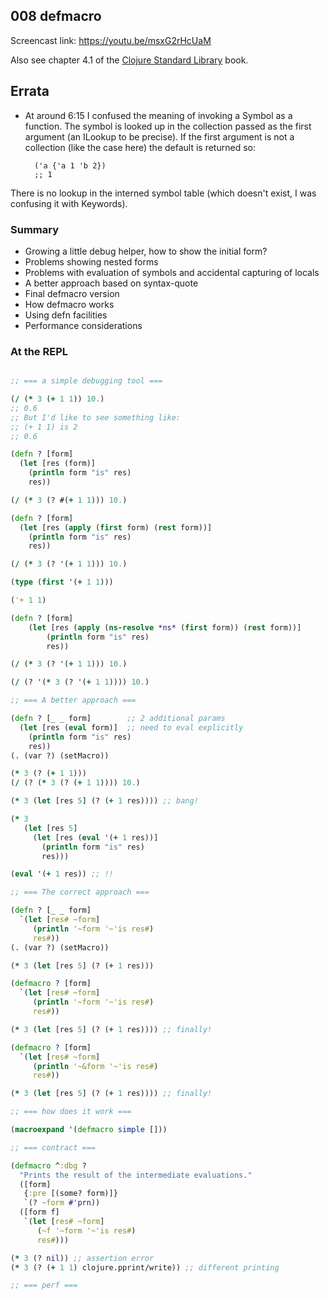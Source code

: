 ## 008 defmacro

Screencast link: https://youtu.be/msxG2rHcUaM

Also see chapter 4.1 of the [Clojure Standard Library](https://www.manning.com/books/clojure-standard-library) book.

## Errata

* At around 6:15 I confused the meaning of invoking a Symbol as a function. The symbol is looked up in the collection passed as the first argument (an ILookup to be precise). If the first argument is not a collection (like the case here) the default is returned so:

        ('a {'a 1 'b 2})
        ;; 1

There is no lookup in the interned symbol table (which doesn't exist, I was confusing it with Keywords).

### Summary

* Growing a little debug helper, how to show the initial form?
* Problems showing nested forms
* Problems with evaluation of symbols and accidental capturing of locals
* A better approach based on syntax-quote
* Final defmacro version
* How defmacro works
* Using defn facilities
* Performance considerations

### At the REPL

```clojure

;; === a simple debugging tool ===

(/ (* 3 (+ 1 1)) 10.)
;; 0.6
;; But I'd like to see something like:
;; (+ 1 1) is 2
;; 0.6

(defn ? [form]
  (let [res (form)]
    (println form "is" res)
    res))

(/ (* 3 (? #(+ 1 1))) 10.)

(defn ? [form]
  (let [res (apply (first form) (rest form))]
    (println form "is" res)
    res))

(/ (* 3 (? '(+ 1 1))) 10.)

(type (first '(+ 1 1)))

('+ 1 1)

(defn ? [form]
	(let [res (apply (ns-resolve *ns* (first form)) (rest form))]
		(println form "is" res)
		res))

(/ (* 3 (? '(+ 1 1))) 10.)

(/ (? '(* 3 (? '(+ 1 1)))) 10.)

;; === A better approach ===

(defn ? [_ _ form]        ;; 2 additional params
  (let [res (eval form)]  ;; need to eval explicitly
    (println form "is" res)
    res))
(. (var ?) (setMacro))

(* 3 (? (+ 1 1)))
(/ (? (* 3 (? (+ 1 1)))) 10.)

(* 3 (let [res 5] (? (+ 1 res)))) ;; bang!

(* 3
   (let [res 5]
     (let [res (eval '(+ 1 res))]
       (println form "is" res)
       res)))

(eval '(+ 1 res)) ;; !!

;; === The correct approach ===

(defn ? [_ _ form]
  `(let [res# ~form]
     (println '~form '~'is res#)
     res#))
(. (var ?) (setMacro))

(* 3 (let [res 5] (? (+ 1 res)))

(defmacro ? [form]
  `(let [res# ~form]
     (println '~form '~'is res#)
     res#))

(* 3 (let [res 5] (? (+ 1 res)))) ;; finally!

(defmacro ? [form]
  `(let [res# ~form]
     (println '~&form '~'is res#)
     res#))

(* 3 (let [res 5] (? (+ 1 res)))) ;; finally!

;; === how does it work ===

(macroexpand '(defmacro simple []))

;; === contract ===

(defmacro ^:dbg ?
  "Prints the result of the intermediate evaluations."
  ([form]
   {:pre [(some? form)]}
   `(? ~form #'prn))
  ([form f]
   `(let [res# ~form]
      (~f '~form '~'is res#)
      res#)))

(* 3 (? nil)) ;; assertion error
(* 3 (? (+ 1 1) clojure.pprint/write)) ;; different printing

;; === perf ===

```
